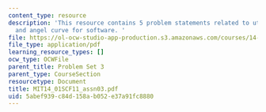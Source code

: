 ```yaml
---
content_type: resource
description: 'This resource contains 5 problem statements related to utility changes,
  and angel curve for software. '
file: https://ol-ocw-studio-app-production.s3.amazonaws.com/courses/14-01sc-principles-of-microeconomics-fall-2011/5abef939c84d158ab052e37a91fc8880_MIT14_01SCF11_assn03.pdf
file_type: application/pdf
learning_resource_types: []
ocw_type: OCWFile
parent_title: Problem Set 3
parent_type: CourseSection
resourcetype: Document
title: MIT14_01SCF11_assn03.pdf
uid: 5abef939-c84d-158a-b052-e37a91fc8880
---
```

